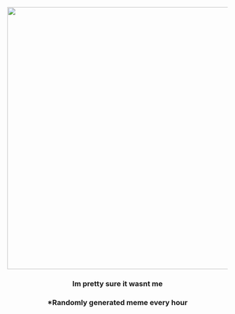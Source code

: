 <p align="center">
        <img src="https://i.redd.it/voosh3vvd5o81.gif" width="600" height="600">
        </p>
        <h3 align="center">Im pretty sure it wasnt me</h3>
        <h3 align="center">*Randomly generated meme every hour</h3>
    